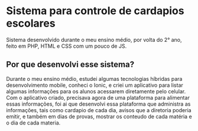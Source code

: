 # Sistema para controle de cardapios escolares
Sistema desenvolvido durante o meu ensino médio, por volta do 2° ano, feito em PHP, HTML e CSS com um pouco de JS.

## Por que desenvolvi esse sistema?
Durante o meu ensino médio, estudei algumas tecnologias híbridas para desenvolvimento mobile, conheci o Ionic, e criei um aplicativo para listar algumas informações para os alunos acessarem diretamente pelo celular.
Com o aplicativo criado, precisava agora de uma plataforma para alimentar essas informações, foi ai que desenvolvi essa plataforma que administra as informações, tais como cardapio de cada dia, avisos que a diretoria poderia emitir, e também em dias de provas, mostrar os conteudo de cada matéria e o dia de cada materia.
